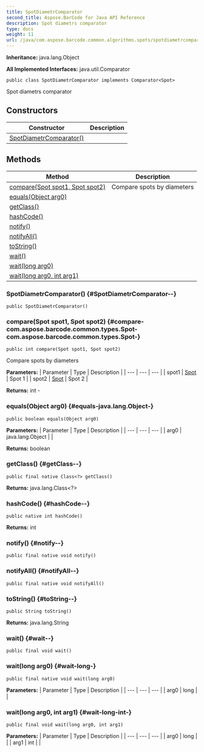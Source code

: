 ```yaml
---
title: SpotDiametrComparator
second_title: Aspose.BarCode for Java API Reference
description: Spot diametrs comparator
type: docs
weight: 11
url: /java/com.aspose.barcode.common.algorithms.spots/spotdiametrcomparator/
---
```

**Inheritance:**
java.lang.Object

**All Implemented Interfaces:**
java.util.Comparator
```
public class SpotDiametrComparator implements Comparator<Spot>
```

Spot diametrs comparator
## Constructors

| Constructor | Description |
| --- | --- |
| [SpotDiametrComparator()](#SpotDiametrComparator--) |  |
## Methods

| Method | Description |
| --- | --- |
| [compare(Spot spot1, Spot spot2)](#compare-com.aspose.barcode.common.types.Spot-com.aspose.barcode.common.types.Spot-) | Compare spots by diameters |
| [equals(Object arg0)](#equals-java.lang.Object-) |  |
| [getClass()](#getClass--) |  |
| [hashCode()](#hashCode--) |  |
| [notify()](#notify--) |  |
| [notifyAll()](#notifyAll--) |  |
| [toString()](#toString--) |  |
| [wait()](#wait--) |  |
| [wait(long arg0)](#wait-long-) |  |
| [wait(long arg0, int arg1)](#wait-long-int-) |  |
### SpotDiametrComparator() {#SpotDiametrComparator--}
```
public SpotDiametrComparator()
```


### compare(Spot spot1, Spot spot2) {#compare-com.aspose.barcode.common.types.Spot-com.aspose.barcode.common.types.Spot-}
```
public int compare(Spot spot1, Spot spot2)
```


Compare spots by diameters

**Parameters:**
| Parameter | Type | Description |
| --- | --- | --- |
| spot1 | [Spot](../../com.aspose.barcode.common.types/spot) | Spot 1 |
| spot2 | [Spot](../../com.aspose.barcode.common.types/spot) | Spot 2 |

**Returns:**
int - 
### equals(Object arg0) {#equals-java.lang.Object-}
```
public boolean equals(Object arg0)
```




**Parameters:**
| Parameter | Type | Description |
| --- | --- | --- |
| arg0 | java.lang.Object |  |

**Returns:**
boolean
### getClass() {#getClass--}
```
public final native Class<?> getClass()
```




**Returns:**
java.lang.Class<?>
### hashCode() {#hashCode--}
```
public native int hashCode()
```




**Returns:**
int
### notify() {#notify--}
```
public final native void notify()
```




### notifyAll() {#notifyAll--}
```
public final native void notifyAll()
```




### toString() {#toString--}
```
public String toString()
```




**Returns:**
java.lang.String
### wait() {#wait--}
```
public final void wait()
```




### wait(long arg0) {#wait-long-}
```
public final native void wait(long arg0)
```




**Parameters:**
| Parameter | Type | Description |
| --- | --- | --- |
| arg0 | long |  |

### wait(long arg0, int arg1) {#wait-long-int-}
```
public final void wait(long arg0, int arg1)
```




**Parameters:**
| Parameter | Type | Description |
| --- | --- | --- |
| arg0 | long |  |
| arg1 | int |  |

